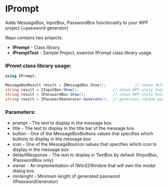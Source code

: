 # IPrompt
Adds MessageBox, InputBox, PasswordBox functionality to your WPF project (+password generator)

Repo contains two projects:
* **IPrompt** - Class library.
* **IPromptTest** - Sample Project, examine IPrompt class library usage.

### IPromt class library usage:

```C#
using IPrompt;

MessageBoxResult result = IMessageBox.Show();             // shows default-like WPF-style MessageBox
string result = IInputBox.Show();               // shows WPF-style InputBox
string result = IPasswordBox.Show();            // shows WPF-style PasswordBox
string result = IPasswordGenerator.Generate();  // generates random password
```

### Parameters:

* prompt - The text to display in the message box
* title - The text to display in the title bar of the message box
* button - One of the MessageBoxButtons values that specifies which buttons to display in the message box
* icon - One of the MessageBoxIcon values that specifies which icon to display in the message box
* defaultResponse - The text to display in TextBox by default (IInputBox, IPasswordBox only)
* owner - An implementation of IWin32Window that will own the modal dialog box
* minlenght - Minimum lenght of generated password (IPasswordGenerator)
